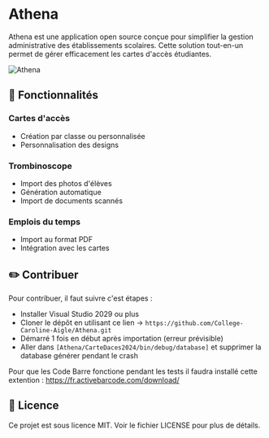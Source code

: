 # Athena
Athena est une application open source conçue pour simplifier la gestion administrative des établissements scolaires.
Cette solution tout-en-un permet de gérer efficacement les cartes d'accès étudiantes.

![Athena](https://github.com/user-attachments/assets/e95fee4a-ec3b-4fc5-ba11-a275a664a926)

## 🎯 Fonctionnalités
### Cartes d'accès
- Création par classe ou personnalisée
- Personnalisation des designs

### Trombinoscope
- Import des photos d'élèves
- Génération automatique
- Import de documents scannés

### Emplois du temps
- Import au format PDF
- Intégration avec les cartes

## ✏️ Contribuer
Pour contribuer, il faut suivre c'est étapes :
- Installer Visual Studio 2029 ou plus
- Cloner le dépôt en utilisant ce lien → ```https://github.com/College-Caroline-Aigle/Athena.git```
- Démarré 1 fois en début après importation (erreur prévisible)
- Aller dans ```[Athena/CarteDaces2024/bin/debug/database]``` et supprimer la database générer pendant le crash

Pour que les Code Barre fonctione pendant les tests il faudra installé cette extention :
https://fr.activebarcode.com/download/

## 📝 Licence
Ce projet est sous licence MIT. Voir le fichier LICENSE pour plus de détails.
